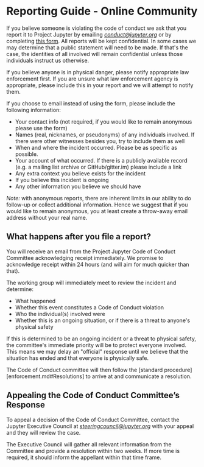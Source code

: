# Reporting Guide - Online Community

If you believe someone is violating the code of conduct we ask that you report
it to Project Jupyter by emailing
[*conduct@jupyter.org*](mailto:conduct@jupyter.org) or by completing [this
form](https://goo.gl/forms/sJzOIie3zde9M71T2). All reports will be kept
confidential. In some cases we may determine that a public statement will need
to be made. If that's the case, the identities of all involved will remain
confidential unless those individuals instruct us otherwise.

If you believe anyone is in physical danger, please notify appropriate law
enforcement first. If you are unsure what law enforcement agency is appropriate,
please include this in your report and we will attempt to notify them.

If you choose to email instead of using the form, please include the following
information:

* Your contact info (not required, if you would like to remain anonymous please
  use the form)
* Names (real, nicknames, or pseudonyms) of any individuals involved. If there
  were other witnesses besides you, try to include them as well
* When and where the incident occurred. Please be as specific as possible.
* Your account of what occurred. If there is a publicly available record (e.g. a
  mailing list archive or GitHub/gitter.im) please include a link
* Any extra context you believe exists for the incident
* If you believe this incident is ongoing
* Any other information you believe we should have

*Note:* with anonymous reports, there are inherent limits in our ability to do
follow-up or collect additional information.  Hence we suggest that if you
would like to remain anonymous, you at least create a throw-away email address
without your real name.

## What happens after you file a report?

You will receive an email from the Project Jupyter Code of Conduct Committee
acknowledging receipt immediately. We promise to acknowledge receipt within 24
hours (and will aim for much quicker than that).

The working group will immediately meet to review the incident and determine:
* What happened
* Whether this event constitutes a Code of Conduct violation
* Who the individual(s) involved were
* Whether this is an ongoing situation, or if there is a threat to anyone's
  physical safety

If this is determined to be an ongoing incident or a threat to physical safety,
the committee's immediate priority will be to protect everyone involved. This
means we may delay an "official" response until we believe that the situation
has ended and that everyone is physically safe.

The Code of Conduct committee will then follow the
[standard procedure][enforcement.md#Resolutions] to arrive at and
communicate a resolution.


## Appealing the Code of Conduct Committee’s Response

To appeal a decision of the Code of Conduct Committee, contact the Jupyter
Executive Council at
[*steeringcouncil@jupyter.org*](mailto:steeringcouncil@jupyter.org) with your
appeal and they will review the case.

The Executive Council will gather all relevant information from the Committee
and provide a resolution within two weeks.  If more time is required, it should
inform the appellant within that time frame.
